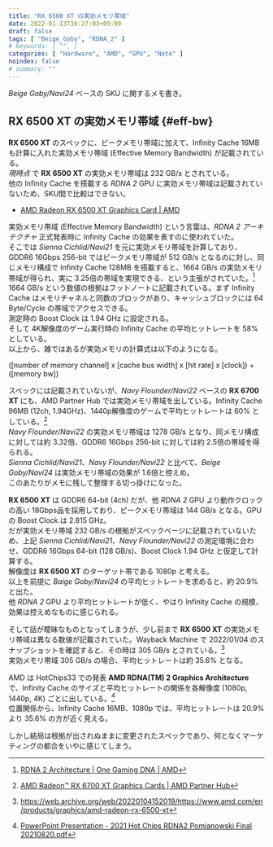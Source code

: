 ```yaml
---
title: "RX 6500 XT の実効メモリ帯域"
date: 2022-01-13T16:27:03+09:00
draft: false
tags: [ "Beige_Goby", "RDNA_2" ]
# keywords: [ "", ]
categories: [ "Hardware", "AMD", "GPU", "Note" ]
noindex: false
# summary: ""
---
```


*Beige Goby/Navi24* ベースの SKU に関するメモ書き。  

## RX 6500 XT の実効メモリ帯域 {#eff-bw}
**RX 6500 XT** のスペックに、ピークメモリ帯域に加えて、Infinity Cache 16MB も計算に入れた実効メモリ帯域 (Effective Memory Bandwidth) が記載されている。  
*現時点* で **RX 6500 XT** の実効メモリ帯域は 232 GB/s とされている。  
他の Infinity Cache を搭載する *RDNA 2* GPU に実効メモリ帯域は記載されていないため、SKU間で比較はできない。  

 * [AMD Radeon RX 6500 XT Graphics Card | AMD](https://www.amd.com/en/products/graphics/amd-radeon-rx-6500-xt#product-specs)

実効メモリ帯域 (Effective Memory Bandwidth) という言葉は、*RDNA 2 アーキテクチャ* 正式発表時に Infinity Cache の効果を表すのに使われていた。  
そこでは *Sienna Cichlid/Navi21* を元に実効メモリ帯域を計算しており、GDDR6 16Gbps 256-bit ではピークメモリ帯域が 512 GB/s となるのに対し、同じメモリ構成で Infinity Cache 128MB を搭載すると、1664 GB/s の実効メモリ帯域が得られ、実に 3.25倍の帯域を実現できる、という主張がされていた。[^rdna_2]  
1664 GB/s という数値の根拠はフットノートに記載されている。まず Infinity Cache はメモリチャネルと同数のブロックがあり、キャッシュブロックには 64 Byte/Cycle の帯域でアクセスできる。  
測定時の Boost Clock は 1.94 GHz に設定される。  
そして 4K解像度のゲーム実行時の Infinity Cache の平均ヒットレートを 58% としている。  
以上から、雑ではあるが実効メモリの計算式は以下のようになる。  

([number of memory channel] x [cache bus width] x [hit rate] x [clock]) + ([memory bw])

[^rdna_2]: [RDNA 2 Architecture | One Gaming DNA | AMD](https://www.amd.com/en/technologies/rdna-2)

スペックには記載されていないが、*Navy Flounder/Navi22* ベースの **RX 6700 XT** にも、AMD Partner Hub では実効メモリ帯域を出している。Infinity Cache 96MB (12ch, 1.94GHz)、1440p解像度のゲームで平均ヒットレートは 60% としている。[^rx-6700-xt]  
*Navy Flounder/Navi22* の実効メモリ帯域は 1278 GB/s となり、同メモリ構成に対しては約 3.32倍、GDDR6 16Gbps 256-bit に対しては約 2.5倍の帯域を得られる。  
*Sienna Cichlid/Navi21*、*Navy Flounder/Navi22* と比べて、*Beige Goby/Navi24* は実効メモリ帯域の効果が 1.6倍と控えめ。  
このあたりがメモに残して整理する切っ掛けになった。  

[^rx-6700-xt]: [AMD Radeon™ RX 6700 XT Graphics Cards | AMD Partner Hub](https://www.amd.com/en/partner/amd-radeon-rx-6700-xt)

**RX 6500 XT** は GDDR6 64-bit (4ch) だが、他 *RDNA 2* GPU より動作クロックの高い 18Gbps品を採用しており、ピークメモリ帯域は 144 GB/s となる。GPU の Boost Clock は 2.815 GHz。  
だが実効メモリ帯域 232 GB/s の根拠がスペックページに記載されていないため、上記 *Sienna Cichlid/Navi21*、*Navy Flounder/Navi22* の測定環境に合わせ、GDDR6 16Gbps 64-bit (128 GB/s)、Boost Clock 1.94 GHz と仮定して計算する。  
解像度は **RX 6500 XT** のターゲット帯である 1080p と考える。  
以上を前提に *Baige Goby/Navi24* の平均ヒットレートを求めると、約 20.9% と出た。  
他 *RDNA 2* GPU より平均ヒットレートが低く、やはり Infinity Cache の規模、効果は控えめなものに感じられる。  


そして話が曖昧なものとなってしまうが、少し前まで **RX 6500 XT** の実効メモリ帯域は異なる数値が記載されていた。Wayback Machine で 2022/01/04 のスナップショットを確認すると、その時は 305 GB/s とされている。[^archive]  
実効メモリ帯域 305 GB/s の場合、平均ヒットレートは約 35.6% となる。  

AMD は HotChips33 での発表 **AMD RDNA(TM) 2 Graphics Architecture** で、Infinity Cache のサイズと平均ヒットレートの関係を各解像度 (1080p, 1440p, 4K) ごとに出している。[^hc33-rdna_2]  
位置関係から、Infinity Cache 16MB、1080p では、平均ヒットレートは 20.9% より 35.6% の方が近く見える。  

[^archive]: <https://web.archive.org/web/20220104152019/https://www.amd.com/en/products/graphics/amd-radeon-rx-6500-xt>
[^hc33-rdna_2]: [PowerPoint Presentation - 2021 Hot Chips RDNA2 Pomianowski Final 20210820.pdf](https://hc33.hotchips.org/assets/program/conference/day2/2021%20Hot%20Chips%20RDNA2%20Pomianowski%20Final%2020210820.pdf#page=7)

しかし結局は根拠が出されぬままに変更されたスペックであり、何となくマーケティングの都合をいやに感じてしまう。  

